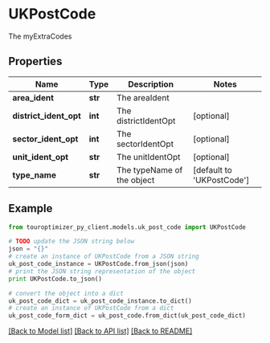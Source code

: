 # UKPostCode

The myExtraCodes

## Properties

Name | Type | Description | Notes
------------ | ------------- | ------------- | -------------
**area_ident** | **str** | The areaIdent | 
**district_ident_opt** | **int** | The districtIdentOpt | [optional] 
**sector_ident_opt** | **int** | The sectorIdentOpt | [optional] 
**unit_ident_opt** | **str** | The unitIdentOpt | [optional] 
**type_name** | **str** | The typeName of the object | [default to 'UKPostCode']

## Example

```python
from touroptimizer_py_client.models.uk_post_code import UKPostCode

# TODO update the JSON string below
json = "{}"
# create an instance of UKPostCode from a JSON string
uk_post_code_instance = UKPostCode.from_json(json)
# print the JSON string representation of the object
print UKPostCode.to_json()

# convert the object into a dict
uk_post_code_dict = uk_post_code_instance.to_dict()
# create an instance of UKPostCode from a dict
uk_post_code_form_dict = uk_post_code.from_dict(uk_post_code_dict)
```
[[Back to Model list]](../README.md#documentation-for-models) [[Back to API list]](../README.md#documentation-for-api-endpoints) [[Back to README]](../README.md)


